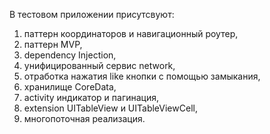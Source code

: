 В тестовом приложении присутсвуют:
1) паттерн координаторов и навигационный роутер,
2) паттерн MVP,
3) dependency Injection,
4) унифицированный сервис network,
5) отработка нажатия like кнопки с помощью замыкания,
6) хранилище CoreData,
7) activity индикатор и пагинация,
8) extension UITableView и UITableViewCell,
9) многопоточная реализация.
